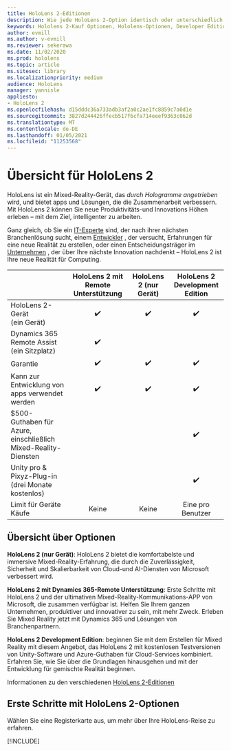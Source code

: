 ```yaml
---
title: HoloLens 2-Editionen
description: Wie jede HoloLens 2-Option identisch oder unterschiedlich ist und was Sie tun müssen, nachdem Sie eins erhalten haben.
keywords: Hololens 2-Kauf Optionen, Hololens-Optionen, Developer Edition
author: evmill
ms.author: v-evmill
ms.reviewer: sekerawa
ms.date: 11/02/2020
ms.prod: hololens
ms.topic: article
ms.sitesec: library
ms.localizationpriority: medium
audience: HoloLens
manager: yannisle
appliesto:
- HoloLens 2
ms.openlocfilehash: d15dddc36a733adb3af2a0c2ae1fc8859c7a0d1e
ms.sourcegitcommit: 3827d244426ffecb517f6cfa714eeef9363c062d
ms.translationtype: MT
ms.contentlocale: de-DE
ms.lasthandoff: 01/05/2021
ms.locfileid: "11253568"
---
```

# Übersicht für HoloLens 2

HoloLens ist ein Mixed-Reality-Gerät, das *durch Hologramme angetrieben* wird, und bietet apps und Lösungen, die die Zusammenarbeit verbessern. Mit HoloLens 2 können Sie neue Produktivitäts-und Innovations Höhen erleben – mit dem Ziel, intelligenter zu arbeiten.

Ganz gleich, ob Sie ein [IT-Experte](https://www.microsoft.com/hololens/apps) sind, der nach ihrer nächsten Branchenlösung sucht, einem [Entwickler](https://www.microsoft.com/hololens/developers) , der versucht, Erfahrungen für eine neue Realität zu erstellen, oder einen Entscheidungsträger im [Unternehmen](https://www.microsoft.com/hololens/apps) , der über Ihre nächste Innovation nachdenkt – HoloLens 2 ist Ihre neue Realität für Computing. 

|                                                         | HoloLens 2 mit Remote Unterstützung | HoloLens 2 (nur Gerät) | HoloLens 2 Development Edition |
|---------------------------------------------------------|:-----------------------------:|:------------------------:|:------------------------------:|
| HoloLens 2-Gerät <br>(ein Gerät)                      |               ✔️               |             ✔️            |                ✔️               |
| Dynamics 365 Remote Assist<br>(ein Sitzplatz)                |               ✔️               |                          |                                |
| Garantie                                                |               ✔️               |             ✔️            |                ✔️               |
| Kann zur Entwicklung von apps verwendet werden                                 |               ✔️               |             ✔️            |                ✔️               |
| $500-Guthaben für Azure, einschließlich Mixed-Reality-Diensten |                               |                          |                ✔️               |
| Unity pro & Pixyz-Plug-in <br>(drei Monate kostenlos)        |                               |                          |                ✔️               |
| Limit für Geräte Käufe                                   |              Keine             |           Keine           |          Eine pro Benutzer          |

## Übersicht über Optionen

**HoloLens 2 (nur Gerät)**: HoloLens 2 bietet die komfortabelste und immersive Mixed-Reality-Erfahrung, die durch die Zuverlässigkeit, Sicherheit und Skalierbarkeit von Cloud-und AI-Diensten von Microsoft verbessert wird.

**HoloLens 2 mit Dynamics 365-Remote Unterstützung**: Erste Schritte mit HoloLens 2 und der ultimativen Mixed-Reality-Kommunikations-APP von Microsoft, die zusammen verfügbar ist. Helfen Sie Ihrem ganzen Unternehmen, produktiver und innovativer zu sein, mit mehr Zweck. Erleben Sie Mixed Reality jetzt mit Dynamics 365 und Lösungen von Branchenpartnern.

**HoloLens 2 Development Edition**: beginnen Sie mit dem Erstellen für Mixed Reality mit diesem Angebot, das HoloLens 2 mit kostenlosen Testversionen von Unity-Software und Azure-Guthaben für Cloud-Services kombiniert. Erfahren Sie, wie Sie über die Grundlagen hinausgehen und mit der Entwicklung für gemischte Realität beginnen.

Informationen zu den verschiedenen [HoloLens 2-Editionen](https://www.microsoft.com/hololens/buy)

## Erste Schritte mit HoloLens 2-Optionen
Wählen Sie eine Registerkarte aus, um mehr über Ihre HoloLens-Reise zu erfahren.

[!INCLUDE[](includes/options-overview.md)]